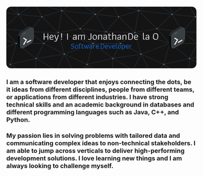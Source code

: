 ![Header](./gitHubHeader.png)


### I am a software developer that enjoys connecting the dots, be it ideas from different disciplines, people from different teams, or applications from different industries. I have strong technical skills and an academic background in databases and different programming languages such as Java, C++, and Python.


### My passion lies in solving problems with tailored data and communicating complex ideas to non-technical stakeholders. I am able to jump across verticals to deliver high-performing development solutions. I love learning new things and I am always looking to challenge myself.
